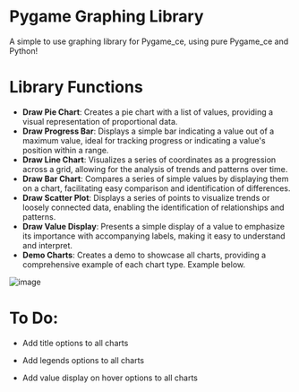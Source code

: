 # Pygame Graphing Library
A simple to use graphing library for Pygame_ce, using pure Pygame_ce and Python!

**Library Functions**
=====================

* **Draw Pie Chart**: Creates a pie chart with a list of values, providing a visual representation of proportional data.
* **Draw Progress Bar**: Displays a simple bar indicating a value out of a maximum value, ideal for tracking progress or indicating a value's position within a range.
* **Draw Line Chart**: Visualizes a series of coordinates as a progression across a grid, allowing for the analysis of trends and patterns over time.
* **Draw Bar Chart**: Compares a series of simple values by displaying them on a chart, facilitating easy comparison and identification of differences.
* **Draw Scatter Plot**: Displays a series of points to visualize trends or loosely connected data, enabling the identification of relationships and patterns.
* **Draw Value Display**: Presents a simple display of a value to emphasize its importance with accompanying labels, making it easy to understand and interpret.
* **Demo Charts**: Creates a demo to showcase all charts, providing a comprehensive example of each chart type. Example below.


![image](https://github.com/user-attachments/assets/6bd69180-a189-4c67-bc45-3baad383f0b9)



**To Do:**
=====================

* Add title options to all charts

* Add legends options to all charts

* Add value display on hover options to all charts

